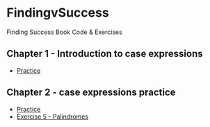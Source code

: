 # FindingvSuccess
Finding Success Book Code &amp; Exercises

## Chapter 1 - Introduction to case expressions

* [Practice](ch01/practice.hs)

## Chapter 2 - case expressions practice

* [Practice](ch02/practice.hs)
* [Exercise 5 - Palindromes](ch02/palindrome.hs)